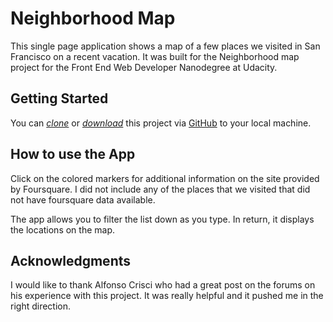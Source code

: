 
# Neighborhood Map
This single page application shows a map of a few places we visited in San Francisco on a recent vacation. It was built for the Neighborhood map project for the Front End Web Developer Nanodegree at Udacity.

## Getting Started
You can *[clone](https://github.com/CindyLouWho2/Neighborhood-Map.git)* or *[download](https://github.com/CindyLouWho2/Neighborhood-Map.git)* this project via [GitHub](https://github.com) to your local machine.

## How to use the App 
Click on the colored markers for additional information on the site provided by Foursquare. I did not include any of the places that we visited that did not have foursquare data available. 

The app allows you to filter the list down as you type. In return, it displays the locations on the map.

## Acknowledgments
I would like to thank Alfonso Crisci who had a great post on the forums on his experience with this project. It was really helpful and it pushed me in the right direction. 
